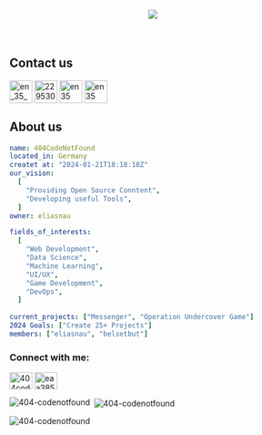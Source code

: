 <h1 align="center">
    <img src="https://readme-typing-svg.herokuapp.com/?font=Righteous&size=35&center=true&vCenter=true&width=500&height=70&duration=4000&lines=404CodeNotFound;The+best+development+Studio!" />
</h1>

<br/>

## Contact us
<p align="left">
<a href="https://twitter.com/elias35_35" target="blank"><img align="center" src="https://skillicons.dev/icons?i=twitter" alt="en_35_35" height="40" width="40" /></a>
<a href="https://stackoverflow.com/users/22953084" target="blank"><img align="center" src="https://skillicons.dev/icons?i=stackoverflow" alt="22953084" height="40" width="40" /></a>
<a href="https://github.com/404codenotfound/.github/issues" target="blank"><img align="center" src="https://skillicons.dev/icons?i=github" alt="en35" height="40" width="40" /></a>
<a href="https://discord.gg/eaa385XYgg" target="blank"><img align="center" src="https://skillicons.dev/icons?i=discord" alt="en35" height="40" width="40" /></a>
</p>

## About us
```yaml
name: 404CodeNotFound
located_in: Germany
createt at: "2024-01-21T18:18:18Z"
our_vision:
  [
    "Providing Open Source Conntent",
    "Developing useful Tools",
  ]
owner: eliasnau

fields_of_interests:
  [
    "Web Development",
    "Data Science",
    "Machine Learning",
    "UI/UX",
    "Game Development",
    "DevOps",
  ]
  
current_projects: ["Messenger", "Operation Undercover Game"]
2024 Goals: ["Create 25+ Projects"]
members: ["eliasnau", "belsetbut"]
```


<h3 align="left">Connect with me:</h3>
<p align="left">
<a href="https://www.youtube.com/c/404codenotfound" target="blank"><img align="center" src="https://raw.githubusercontent.com/rahuldkjain/github-profile-readme-generator/master/src/images/icons/Social/youtube.svg" alt="404codenotfound" height="30" width="40" /></a>
<a href="https://www.hackerearth.com/eaa385xygg" target="blank"><img align="center" src="https://raw.githubusercontent.com/rahuldkjain/github-profile-readme-generator/master/src/images/icons/Social/hackerearth.svg" alt="eaa385xygg" height="30" width="40" /></a>
</p>

<p><img align="left" src="https://github-readme-stats.vercel.app/api/top-langs?username=404-codenotfound&show_icons=true&locale=en&layout=compact" alt="404-codenotfound" /></p>

<p>&nbsp;<img align="center" src="https://github-readme-stats.vercel.app/api?username=404-codenotfound&show_icons=true&locale=en" alt="404-codenotfound" /></p>

<p><img align="center" src="https://github-readme-streak-stats.herokuapp.com/?user=404-codenotfound&" alt="404-codenotfound" /></p>
